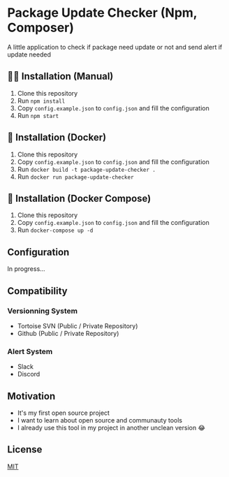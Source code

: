 # Package Update Checker (Npm, Composer)
A little application to check if package need update or not and send alert if update needed

## 💪🏻 Installation (Manual)
1. Clone this repository
2. Run `npm install`
3. Copy `config.example.json` to `config.json` and fill the configuration
4. Run `npm start`

## 🐳 Installation (Docker)
1. Clone this repository
2. Copy `config.example.json` to `config.json` and fill the configuration
3. Run `docker build -t package-update-checker .`
4. Run `docker run package-update-checker`

## 🐳 Installation (Docker Compose)
1. Clone this repository
2. Copy `config.example.json` to `config.json` and fill the configuration
3. Run `docker-compose up -d`

## Configuration
In progress...

## Compatibility

### Versionning System
- Tortoise SVN (Public / Private Repository)
- Github (Public / Private Repository)

### Alert System
- Slack
- Discord

## Motivation

- It's my first open source project
- I want to learn about open source and communauty tools
- I already use this tool in my project in another unclean version 😂

## License
[MIT](LICENSE)